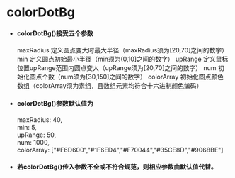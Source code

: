# colorDotBg

* #### colorDotBg()接受五个参数
    maxRadius   定义圆点变大时最大半径（maxRadius须为[20,70]之间的数字）
    min         定义圆点初始最小半径（min须为(0,10]之间的数字）
    upRange     定义鼠标位置upRange范围内圆点变大（upRange须为[20,70]之间的数字）
    num         初始化圆点个数（num须为[30,150]之间的数字）
    colorArray  初始化圆点颜色数组（colorArray须为素组，且数组元素均符合十六进制颜色编码）

* #### colorDotBg()参数默认值为    
    maxRadius: 40,  
    min: 5,         
    upRange: 50,   
    num: 1000,     
    colorArray: ["#F6D600","#1F6ED4","#F70044","#35CE8D","#9068BE"]

* #### 若colorDotBg()传入参数不全或不符合规范，则相应参数由默认值代替。